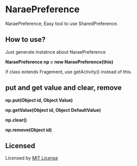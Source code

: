 # NaraePreference
NaraePreference, Easy tool to use SharedPreference. 

## How to use?

Just generate instatnce about NaraePreference

<b>NaraePreference np = new NaraePreference(this)</b>

if class extends Fragement, use getActivity() instead of this.

## put and get value and clear, remove

<b>np.put(Object id, Object Value)</b>

<b>np.getValue(Object id, Object DefaultValue)</b>

<b>np.clear()</b>

<b>np.remove(Object id)</b>

## Licensed

Licensed by [MIT License](https://github.com/WindSekirun/NaraePreference/blob/master/License.md)
